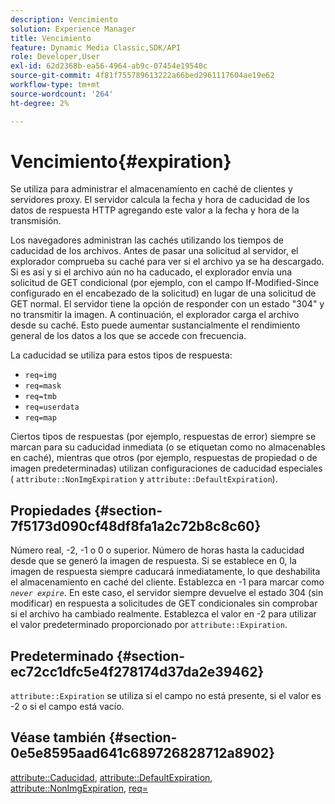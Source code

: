 ```yaml
---
description: Vencimiento
solution: Experience Manager
title: Vencimiento
feature: Dynamic Media Classic,SDK/API
role: Developer,User
exl-id: 62d2368b-ea56-4964-ab9c-07454e19540c
source-git-commit: 4f81f755789613222a66bed2961117604ae19e62
workflow-type: tm+mt
source-wordcount: '264'
ht-degree: 2%

---
```


# Vencimiento{#expiration}

Se utiliza para administrar el almacenamiento en caché de clientes y servidores proxy. El servidor calcula la fecha y hora de caducidad de los datos de respuesta HTTP agregando este valor a la fecha y hora de la transmisión.

Los navegadores administran las cachés utilizando los tiempos de caducidad de los archivos. Antes de pasar una solicitud al servidor, el explorador comprueba su caché para ver si el archivo ya se ha descargado. Si es así y si el archivo aún no ha caducado, el explorador envía una solicitud de GET condicional (por ejemplo, con el campo If-Modified-Since configurado en el encabezado de la solicitud) en lugar de una solicitud de GET normal. El servidor tiene la opción de responder con un estado &quot;304&quot; y no transmitir la imagen. A continuación, el explorador carga el archivo desde su caché. Esto puede aumentar sustancialmente el rendimiento general de los datos a los que se accede con frecuencia.

La caducidad se utiliza para estos tipos de respuesta:

* `req=img`
* `req=mask`
* `req=tmb`
* `req=userdata`
* `req=map`

Ciertos tipos de respuestas (por ejemplo, respuestas de error) siempre se marcan para su caducidad inmediata (o se etiquetan como no almacenables en caché), mientras que otros (por ejemplo, respuestas de propiedad o de imagen predeterminadas) utilizan configuraciones de caducidad especiales ( `attribute::NonImgExpiration` y `attribute::DefaultExpiration`).

## Propiedades {#section-7f5173d090cf48df8fa1a2c72b8c8c60}

Número real, -2, -1 o 0 o superior. Número de horas hasta la caducidad desde que se generó la imagen de respuesta. Si se establece en 0, la imagen de respuesta siempre caducará inmediatamente, lo que deshabilita el almacenamiento en caché del cliente. Establezca en -1 para marcar como *`never expire`*. En este caso, el servidor siempre devuelve el estado 304 (sin modificar) en respuesta a solicitudes de GET condicionales sin comprobar si el archivo ha cambiado realmente. Establezca el valor en -2 para utilizar el valor predeterminado proporcionado por `attribute::Expiration`.

## Predeterminado {#section-ec72cc1dfc5e4f278174d37da2e39462}

`attribute::Expiration` se utiliza si el campo no está presente, si el valor es -2 o si el campo está vacío.

## Véase también {#section-0e5e8595aad641c689726828712a8902}

[attribute::Caducidad](../../../../../../is-api/image-catalog/image-serving-api-ref/c-image-catalog-reference/c-attributes-reference/r-expiration.md#reference-a0bf4686425d4e00b8014c4950fb62b7), [attribute::DefaultExpiration](../../../../../../is-api/image-catalog/image-serving-api-ref/c-image-catalog-reference/c-attributes-reference/r-defaultexpiration.md#reference-0526166fab654fceb243b75d1ea4f0cf), [attribute::NonImgExpiration](../../../../../../is-api/image-catalog/image-serving-api-ref/c-image-catalog-reference/c-attributes-reference/r-nonimgexpiration.md#reference-a8066cd0d24b4ea98100ade4821f1f9d), [req=](../../../../../../is-api/http-ref/image-serving-api-ref/c-http-protocol-reference/c-command-reference/r-req/r-req.md#reference-907cdb4a97034db7ad94695f25552e76)
